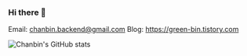 ### Hi there 👋

Email: chanbin.backend@gmail.com
Blog: https://green-bin.tistory.com


![Chanbin's GitHub stats](https://github-readme-stats.vercel.app/api?username=chanbinme&show_icons=true&theme=apprentice)
